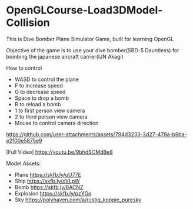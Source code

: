 # OpenGLCourse-Load3DModel-Collision
This is Dive Bomber Plane Simulator Game, built for learning OpenGL

Objective of the game is to use your dive bomber(SBD-5 Dauntless) for bombing the japanese aircraft carrier(IJN Akagi)

How to control

- WASD to control the plane
- F to increase speed
- G to decrease speed
- Space to drop a bomb
- R to reload a bomb
- 1 to first person view camera
- 2 to third person view camera
- Mouse to control camera direction
  
https://github.com/user-attachments/assets/794d3233-3d27-478a-b9ba-e2f00e5875e9

[Full Video]
https://youtu.be/9bhdSCMdBe8

Model Assets:
- Plane
  https://skfb.ly/oU77E
- Ship
  https://skfb.ly/oVLpW
- Bomb
  https://skfb.ly/6ACNZ
- Explosion
  https://skfb.ly/pzYGq
- Sky
  https://polyhaven.com/a/rustig_koppie_puresky

